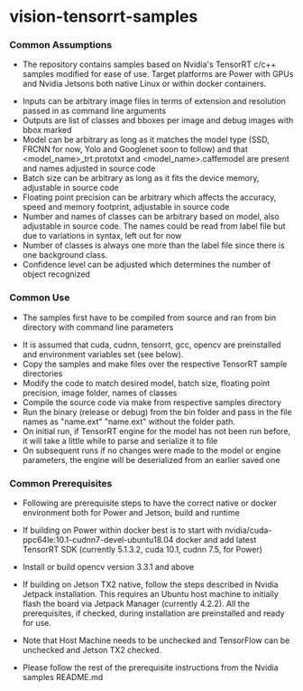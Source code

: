 # vision-tensorrt-samples

### Common Assumptions

* The repository contains samples based on Nvidia's TensorRT c/c++ samples modified for ease of use. Target platforms are Power with GPUs and Nvidia Jetsons both native Linux or within docker containers.

- Inputs can be arbitrary image files in terms of extension and resolution passed in as command line arguments
- Outputs are list of classes and bboxes per image and debug images with bbox marked
- Model can be arbitrary as long as it matches the model type (SSD, FRCNN for now, Yolo and Googlenet soon to follow) and that <model_name>_trt.prototxt and <model_name>.caffemodel are present and names adjusted in source code
- Batch size can be arbitrary as long as it fits the device memory, adjustable in source code
- Floating point precision can be arbitrary which affects the accuracy, speed and memory footprint, adjustable in source code
- Number and names of classes can be arbitrary based on model, also adjustable in source code. The names could be read from label file but due to variations in syntax, left out for now
- Number of classes is always one more than the label file since there is one background class.
- Confidence level can be adjusted which determines the number of object recognized

### Common Use

* The samples first have to be compiled from source and ran from bin directory with command line parameters
- It is assumed that cuda, cudnn, tensorrt, gcc, opencv are preinstalled and environment variables set (see below).
- Copy the samples and make files over the respective TensorRT sample directories
- Modify the code to match desired model, batch size, floating point precision, image folder, names of classes
- Compile the source code via make from respective samples directory
- Run the binary (release or debug) from the bin folder and pass in the file names as "name.ext" "name.ext" without the folder path.
- On initial run, if TensorRT engine for the model has not been run before, it will take a little while to parse and serialize it to file
- On subsequent runs if no changes were made to the model or engine parameters, the engine will be deserialized from an earlier saved one

### Common Prerequisites

* Following are prerequisite steps to have the correct native or docker environment both for Power and Jetson, build and runtime

- If building on Power within docker best is to start with nvidia/cuda-ppc64le:10.1-cudnn7-devel-ubuntu18.04 docker and add latest TensorRT SDK (currently 5.1.3.2, cuda 10.1, cudnn 7.5, for Power)
- Install or build opencv version 3.3.1 and above
- If building on Jetson TX2 native, follow the steps described in Nvidia Jetpack installation. This requires an Ubuntu host machine to initially flash the board via Jetpack Manager (currently 4.2.2). All the prerequisites, if checked, during installation are preinstalled and ready for use.
-  Note that Host Machine needs to be unchecked and TensorFlow can be unchecked and Jetson TX2 checked.

- Please follow the rest of the prerequisite instructions from the Nvidia samples README.md


